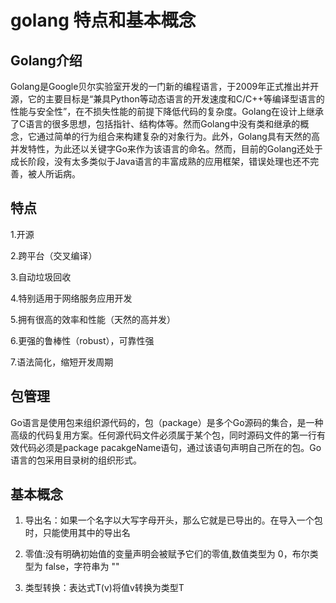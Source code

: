 # golang 特点和基本概念

## Golang介绍
Golang是Google贝尔实验室开发的一门新的编程语言，于2009年正式推出并开源，它的主要目标是“兼具Python等动态语言的开发速度和C/C++等编译型语言的性能与安全性”，在不损失性能的前提下降低代码的复杂度。Golang在设计上继承了C语言的很多思想，包括指针、结构体等。然而Golang中没有类和继承的概念，它通过简单的行为组合来构建复杂的对象行为。此外，Golang具有天然的高并发特性，为此还以关键字Go来作为该语言的命名。然而，目前的Golang还处于成长阶段，没有太多类似于Java语言的丰富成熟的应用框架，错误处理也还不完善，被人所诟病。

## 特点
   1.开源
   
   2.跨平台（交叉编译）
   
   3.自动垃圾回收
   
   4.特别适用于网络服务应用开发
   
   5.拥有很高的效率和性能（天然的高并发）
   
   6.更强的鲁棒性（robust），可靠性强
   
   7.语法简化，缩短开发周期
   
## 包管理
Go语言是使用包来组织源代码的，包（package）是多个Go源码的集合，是一种高级的代码复用方案。任何源代码文件必须属于某个包，同时源码文件的第一行有效代码必须是package pacakgeName语句，通过该语句声明自己所在的包。Go语言的包采用目录树的组织形式。


## 基本概念
   1. 导出名：如果一个名字以大写字母开头，那么它就是已导出的。在导入一个包时，只能使用其中的导出名
 
   2. 零值:没有明确初始值的变量声明会被赋予它们的零值,数值类型为 0，布尔类型为 false，字符串为 ""
   
   3. 类型转换：表达式T(v)将值v转换为类型T

   
